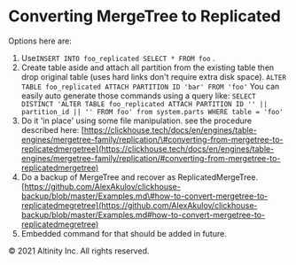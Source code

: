 # Converting MergeTree to Replicated

Options here are:

1. Use`INSERT INTO foo_replicated SELECT * FROM foo` .
2. Create table aside and attach all partition from the existing table then drop original table \(uses hard links don't require extra disk space\). `ALTER TABLE foo_replicated ATTACH PARTITION ID 'bar' FROM 'foo'` You can easily auto generate those commands using a query like: `SELECT DISTINCT 'ALTER TABLE foo_replicated ATTACH PARTITION ID '' || partition_id || '' FROM foo' from system.parts WHERE table = 'foo'`
3. Do it 'in place' using some file manipulation. see the procedure described here: [https://clickhouse.tech/docs/en/engines/table-engines/mergetree-family/replication/\#converting-from-mergetree-to-replicatedmergetree](https://clickhouse.tech/docs/en/engines/table-engines/mergetree-family/replication/#converting-from-mergetree-to-replicatedmergetree)
4. Do a backup of MergeTree and recover as ReplicatedMergeTree. [https://github.com/AlexAkulov/clickhouse-backup/blob/master/Examples.md\#how-to-convert-mergetree-to-replicatedmegretree](https://github.com/AlexAkulov/clickhouse-backup/blob/master/Examples.md#how-to-convert-mergetree-to-replicatedmegretree)
5. Embedded command for that should be added in future.

© 2021 Altinity Inc. All rights reserved.

